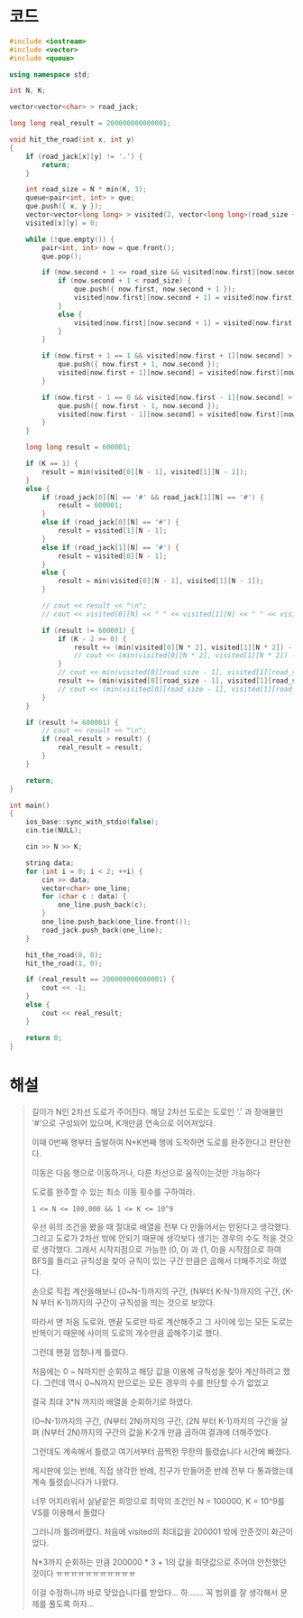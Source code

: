 # 코드

```c++
#include <iostream>
#include <vector>
#include <queue>

using namespace std;

int N, K;

vector<vector<char> > road_jack;

long long real_result = 200000000000001;

void hit_the_road(int x, int y)
{
    if (road_jack[x][y] != '.') {
        return;
    }

    int road_size = N * min(K, 3);
    queue<pair<int, int> > que;
    que.push({ x, y });
    vector<vector<long long> > visited(2, vector<long long>(road_size + 1, 600001));
    visited[x][y] = 0;

    while (!que.empty()) {
        pair<int, int> now = que.front();
        que.pop();

        if (now.second + 1 <= road_size && visited[now.first][now.second + 1] > visited[now.first][now.second] + 1 && road_jack[now.first][(now.second + 1) % N] == '.') {
            if (now.second + 1 < road_size) {
                que.push({ now.first, now.second + 1 });
                visited[now.first][now.second + 1] = visited[now.first][now.second] + 1;
            }
            else {
                visited[now.first][now.second + 1] = visited[now.first][now.second] + 1;
            }
        }

        if (now.first + 1 == 1 && visited[now.first + 1][now.second] > visited[now.first][now.second] + 1 && road_jack[now.first + 1][(now.second) % N] == '.') {
            que.push({ now.first + 1, now.second });
            visited[now.first + 1][now.second] = visited[now.first][now.second] + 1;
        }

        if (now.first - 1 == 0 && visited[now.first - 1][now.second] > visited[now.first][now.second] + 1 && road_jack[now.first - 1][(now.second) % N] == '.') {
            que.push({ now.first - 1, now.second });
            visited[now.first - 1][now.second] = visited[now.first][now.second] + 1;
        }
    }

    long long result = 600001;

    if (K == 1) {
        result = min(visited[0][N - 1], visited[1][N - 1]);
    }
    else {
        if (road_jack[0][N] == '#' && road_jack[1][N] == '#') {
            result = 600001;
        }
        else if (road_jack[0][N] == '#') {
            result = visited[1][N - 1];
        }
        else if (road_jack[1][N] == '#') {
            result = visited[0][N - 1];
        }
        else {
            result = min(visited[0][N - 1], visited[1][N - 1]);
        }

        // cout << result << "\n";
        // cout << visited[0][N] << " " << visited[1][N] << " " << visited[0][2 * N] << " " << visited[1][2 * N] << " " << visited[0][road_size - 1] << " " << visited[1][road_size - 1] << "\n";

        if (result != 600001) {
            if (K - 2 >= 0) {
                result += (min(visited[0][N * 2], visited[1][N * 2]) - min(visited[0][N], visited[1][N])) * (K - 2);
                // cout << (min(visited[0][N * 2], visited[1][N * 2]) - min(visited[0][N], visited[1][N])) << " " << (min(visited[0][N * 2], visited[1][N * 2]) - min(visited[0][N], visited[1][N])) * (K - 2) << "\n";
            }
            // cout << min(visited[0][road_size - 1], visited[1][road_size - 1]) << " " << min(visited[0][road_size - N], visited[1][road_size - N]) << "\n";
            result += (min(visited[0][road_size - 1], visited[1][road_size - 1]) - min(visited[0][road_size - N], visited[1][road_size - N])) + 1;
            // cout << (min(visited[0][road_size - 1], visited[1][road_size - 1]) - min(visited[0][road_size - N], visited[1][road_size - N])) + 1 << "\n";
        }
    }

    if (result != 600001) {
        // cout << result << "\n";
        if (real_result > result) {
            real_result = result;
        }
    }

    return;
}

int main()
{
    ios_base::sync_with_stdio(false);
    cin.tie(NULL);

    cin >> N >> K;

    string data;
    for (int i = 0; i < 2; ++i) {
        cin >> data;
        vector<char> one_line;
        for (char c : data) {
            one_line.push_back(c);
        }
        one_line.push_back(one_line.front());
        road_jack.push_back(one_line);
    }

    hit_the_road(0, 0);
    hit_the_road(1, 0);

    if (real_result == 200000000000001) {
        cout << -1;
    }
    else {
        cout << real_result;
    }

    return 0;
}

```



# 해설

> 길이가 N인 2차선 도로가 주어진다. 해당 2차선 도로는 도로인 '.' 과 장애물인 '#'으로 구성되어 있으며, K개만큼 연속으로 이어져있다.
>
> 이때 0번째 행부터 출발하여 N*K번째 행에 도착하면 도로를 완주한다고 판단한다.
>
> 이동은 다음 행으로 이동하거나, 다른 차선으로 움직이는것만 가능하다
>
> 도로를 완주할 수 있는 최소 이동 횟수를 구하여라.
>
> `1 <= N <= 100,000 && 1 <= K <= 10^9`
>
> 우선 위의 조건을 봤을 때 절대로 배열을 전부 다 만들어서는 안된다고 생각했다. 그리고 도로가 2차선 밖에 안되기 때문에 생각보다 생기는 경우의 수도 적을 것으로 생각했다. 그래서 시작지점으로 가능한 (0, 0) 과 (1, 0)을 시작점으로 하여 BFS를 돌리고 규칙성을 찾아 규칙이 있는  구간 만큼은 곱해서 더해주기로 하였다.
>
> 손으로 직접 계산을해보니 (0~N-1)까지의 구간, (N부터 K-N-1)까지의 구간, (K-N 부터 K-1)까지의 구간이 규칙성을 띄는 것으로 보았다.
>
> 따라서 맨 처음 도로와, 맨끝 도로만 따로 계산해주고 그 사이에 있는 모든 도로는 반복이기 때문에 사이의 도로의 개수만큼 곱해주기로 했다.
>
> 그런데 왠걸 엄청나게 틀렸다.
>
> 처음에는 0 ~ N까지만 순회하고 해당 값을 이용해 규칙성을 찾아 계산하려고 했다. 그런데 역시 0~N까지 만으로는 모든 경우의 수를 판단할 수가 없었고
>
> 결국 최대 3*N 까지의 배열을 순회하기로 하였다.
>
>  (0~N-1)까지의 구간, (N부터 2N)까지의 구간, (2N 부터 K-1)까지의 구간을 살펴 (N부터 2N)까지의 구간의 값을 K-2개 만큼 곱하여 결과에 더해주었다.
>
> 그런데도 계속해서 틀렸고 여기서부터 끔찍한 무한의 틀렸습니다 시간에 빠졌다.
>
> 게시판에 있는 반례, 직접 생각한 반례, 친구가 만들어준 반례 전부 다 통과했는데 계속 틀렸습니다가 나왔다.
>
> 너무 어지러워서 실낱같은 희망으로 최악의 조건인 N = 100000, K = 10^9를 VS를 이용해서 돌렸다
>
> 그러니까 틀려버렸다. 처음에 visited의 최대값을 200001 밖에 안준것이 화근이었다.
>
> N*3까지 순회하는 만큼 200000 * 3 + 1의 값을 최댓값으로 주어야 안전했던 것이다 ㅠㅠㅠㅠㅠㅠㅠㅠㅠㅠㅠ
>
> 이걸 수정하니까 바로 맞았습니다를 받았다... 하....... 꼭 범위를 잘 생각해서 문제를 풀도록 하자...
